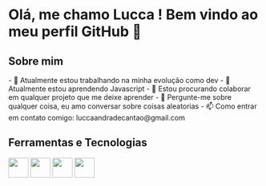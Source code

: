 <h1> Olá, me chamo Lucca ! Bem vindo ao meu perfil GitHub 👋</h1>

<h2>Sobre mim</h2>
- 🔭 Atualmente estou trabalhando na minha evolução como dev
- 🌱 Atualmente estou aprendendo Javascript
- 👯 Estou procurando colaborar em qualquer projeto que me deixe aprender 
- 💬 Pergunte-me sobre qualquer coisa, eu amo conversar sobre coisas aleatorias
- 📫 Como entrar em contato comigo: luccaandradecantao@gmail.com

<h2>Ferramentas e Tecnologias</h2>

<img src="https://cdn.jsdelivr.net/gh/devicons/devicon@latest/icons/html5/html5-original-wordmark.svg" width="40" height="40"  /> <img src="https://cdn.jsdelivr.net/gh/devicons/devicon@latest/icons/css3/css3-original.svg" width="40" height="40" /> <img src="https://cdn.jsdelivr.net/gh/devicons/devicon@latest/icons/javascript/javascript-original.svg" width="40" height="40"/> <img src="https://cdn.jsdelivr.net/gh/devicons/devicon@latest/icons/git/git-original.svg" width="40" height="40" />




